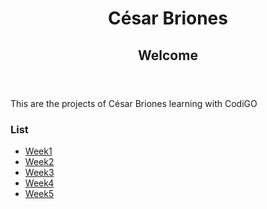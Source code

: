 <html lang="en">
<head>
    <meta charset="UTF-8">
    <meta http-equiv="X-UA-Compatible" content="IE=edge">
    <meta name="viewport" content="width=device-width, initial-scale=1.0">
    <title>CodiGO-César Briones</title>
</head>
<body>
    <header>
        <h1>
            César Briones
        </h1>
        <h2 id="Welcome">
            Welcome
        </h2>
    </header>
    <p>This are the projects of César Briones learning with CodiGO</p>
    <h3>List</h3>
    <nav>
        <ul>
            <li><a href="/Me-CodiGO/Week1/index.html">Week1</a><br></li>
            <li><a href="/Me-CodiGO/Week2/index.html">Week2</a><br></li>
            <li><a href="/Me-CodiGO/Week3/index.html">Week3</a><br></li>
            <li><a href="/Me-CodiGO/Week4/index.html">Week4</a><br></li>
            <li><a href="/Me-CodiGO/Week5/index.html">Week5</a><br></li>
            <!-- <li><a href="/Me-CodiGO/Week1/index.html"></a><br></li>
            <li><a href="/Me-CodiGO/Week1/index.html"></a><br></li>
            <li><a href="/Me-CodiGO/Week1/index.html"></a><br></li>
            <li><a href="/Me-CodiGO/Week1/index.html"></a><br></li>
            <li><a href="/Me-CodiGO/Week1/index.html"></a><br></li>
            <li><a href="/Me-CodiGO/Week1/index.html"></a><br></li>
            <li><a href="/Me-CodiGO/Week1/index.html"></a><br></li>
            <li><a href="/Me-CodiGO/Week1/index.html"></a><br></li>
            <li><a href="/Me-CodiGO/Week1/index.html"></a><br></li>
            <li><a href="/Me-CodiGO/Week1/index.html"></a><br></li> -->
        </ul>
    </nav>
</body>
</html>